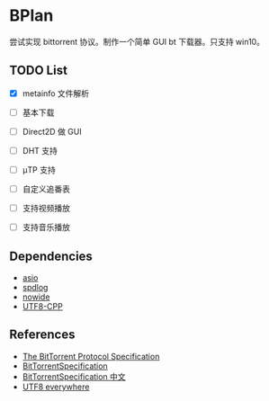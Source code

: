 # BPlan
尝试实现 bittorrent 协议。制作一个简单 GUI bt 下载器。只支持 win10。

## TODO List
- [x] metainfo 文件解析
- [ ] 基本下载
- [ ] Direct2D 做 GUI
- [ ] DHT 支持
- [ ] μTP 支持
- [ ] 自定义追番表
- [ ] 支持视频播放
- [ ] 支持音乐播放


## Dependencies
- [asio](https://think-async.com/Asio)
- [spdlog](https://github.com/gabime/spdlog)
- [nowide](https://github.com/nephatrine/nowide-standalone)
- [UTF8-CPP](http://utfcpp.sourceforge.net/)

## References
- [The BitTorrent Protocol Specification](http://www.bittorrent.org/beps/bep_0003.html)
- [BitTorrentSpecification](https://wiki.theory.org/index.php/BitTorrentSpecification)
- [BitTorrentSpecification 中文](https://zh.wikibooks.org/wiki/BitTorrent%E5%8D%8F%E8%AE%AE%E8%A7%84%E8%8C%83)
- [UTF8 everywhere](http://utf8everywhere.org/zh-cn)
